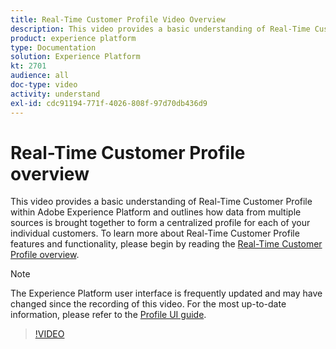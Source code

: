 ```yaml
---
title: Real-Time Customer Profile Video Overview
description: This video provides a basic understanding of Real-Time Customer Profile within Adobe Experience Platform and outlines how to browse profiles within the Experience Platform UI.
product: experience platform
type: Documentation
solution: Experience Platform
kt: 2701
audience: all
doc-type: video
activity: understand
exl-id: cdc91194-771f-4026-808f-97d70db436d9
---
```

# Real-Time Customer Profile overview

This video provides a basic understanding of Real-Time Customer Profile within Adobe Experience Platform and outlines how data from multiple sources is brought together to form a centralized profile for each of your individual customers. To learn more about Real-Time Customer Profile features and functionality, please begin by reading the [Real-Time Customer Profile overview](../home.md).

>[!NOTE]
>
>The Experience Platform user interface is frequently updated and may have changed since the recording of this video. For the most up-to-date information, please refer to the [Profile UI guide](../ui/user-guide.md). 

>[!VIDEO](https://video.tv.adobe.com/v/27251?quality=12&learn=on&captions=eng)

